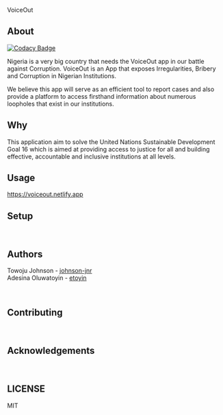 VoiceOut

## About

[![Codacy Badge](https://api.codacy.com/project/badge/Grade/4aa27a34f790424ea6b234f4eb9ff647)](https://app.codacy.com/gh/BuildForSDG/voiceout-api?utm_source=github.com&utm_medium=referral&utm_content=BuildForSDG/voiceout-api&utm_campaign=Badge_Grade_Dashboard)

Nigeria is a very big country that needs the VoiceOut app in our battle against Corruption. VoiceOut is an App that exposes Irregularities, Bribery and Corruption in Nigerian Institutions. 
 
We believe this app will serve as an efficient tool to report cases and also provide a platform to access firsthand information about numerous loopholes that exist in our institutions. <br/>

## Why

This application aim to solve the United Nations Sustainable Development Goal 16 which is aimed at providing access to justice for all and building effective, accountable and inclusive institutions at all levels. <br/>

## Usage
<https://voiceout.netlify.app>

## Setup
<br/>

## Authors

Towoju Johnson - [johnson-jnr](github.com/johnson-jnr) <br/>
Adesina Oluwatoyin - [etoyin](github.com/etoyin)

<br/>

## Contributing
<br/>

## Acknowledgements
<br/>

## LICENSE
MIT
